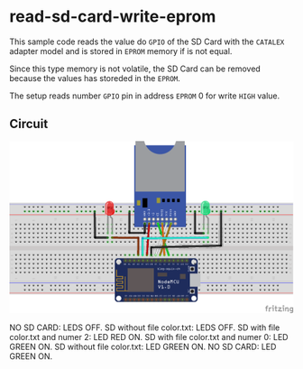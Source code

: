 # read-sd-card-write-eprom

This sample code reads the value do `GPIO` of the SD Card with the `CATALEX` adapter model and is stored in `EPROM` memory if is not equal.

Since this type memory is not volatile, the SD Card can be removed because the values has storeded in the `EPROM`.

The setup reads number `GPIO` pin in address `EPROM` 0 for write `HIGH` value.

## Circuit

![image](../resources/simple-read.png)

NO SD CARD: LEDS OFF.
SD without file color.txt: LEDS OFF.
SD with file color.txt and numer 2: LED RED ON.
SD with file color.txt and numer 0: LED GREEN ON.
SD without file color.txt: LED GREEN ON.
NO SD CARD: LED GREEN ON.
